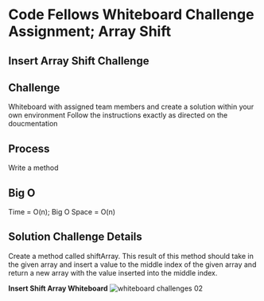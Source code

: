 # Code Fellows Whiteboard Challenge Assignment; Array Shift

## Insert Array Shift Challenge

## Challenge
Whiteboard with assigned team members and create a solution within your own environment
Follow the instructions exactly as directed on the doucmentation 

## Process
Write a method 

## Big O
Time = O(n);
Big O Space = O(n)
 

## Solution Challenge Details
Create a method called shiftArray. This result of this method should take in the given array and insert a value to the middle index of the given array and return a new array with the value inserted into the middle index. 



**Insert Shift Array Whiteboard**
![whiteboard challenges 02](https://user-images.githubusercontent.com/39015829/46910459-53a06800-cef9-11e8-9bef-64cb14f7198e.jpg)
